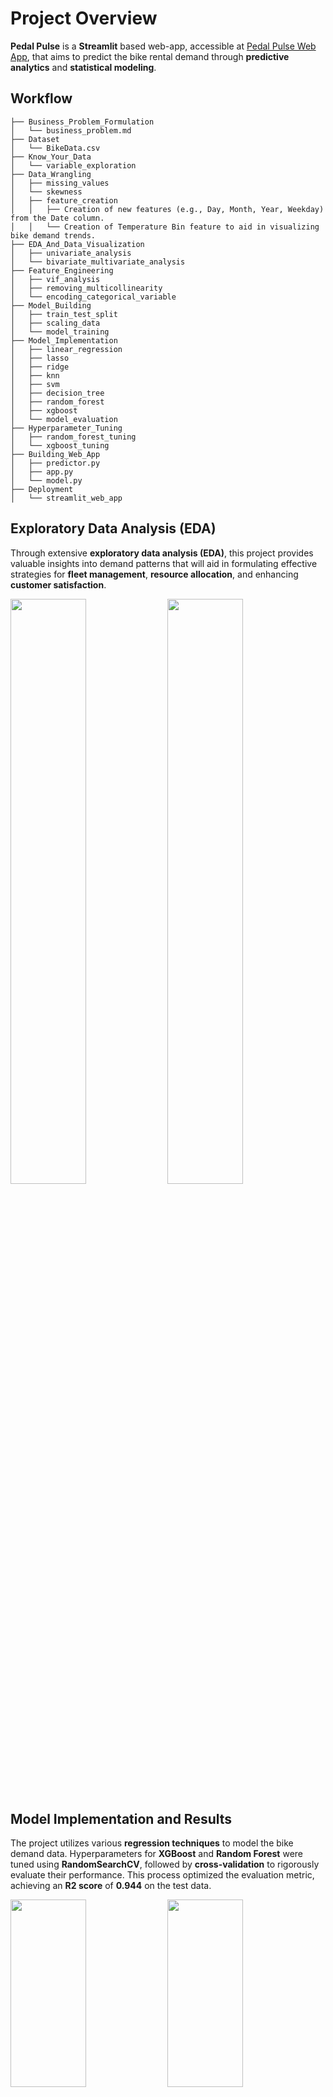 # Project Overview

**Pedal Pulse** is a **Streamlit** based web-app, accessible at [Pedal Pulse Web App](https://pedal-pulse.streamlit.app/), that aims to predict the bike rental demand through **predictive analytics** and **statistical modeling**.

## Workflow

```
├── Business_Problem_Formulation
│   └── business_problem.md
├── Dataset
│   └── BikeData.csv
├── Know_Your_Data
│   └── variable_exploration
├── Data_Wrangling
│   ├── missing_values
│   └── skewness
│   ├── feature_creation
│   │   ├── Creation of new features (e.g., Day, Month, Year, Weekday) from the Date column.
│   │   └── Creation of Temperature Bin feature to aid in visualizing bike demand trends.
├── EDA_And_Data_Visualization
│   ├── univariate_analysis
│   └── bivariate_multivariate_analysis
├── Feature_Engineering
│   ├── vif_analysis
│   ├── removing_multicollinearity
│   └── encoding_categorical_variable
├── Model_Building
│   ├── train_test_split
│   ├── scaling_data
│   └── model_training
├── Model_Implementation
│   ├── linear_regression
│   ├── lasso
│   ├── ridge
│   ├── knn
│   ├── svm
│   ├── decision_tree
│   ├── random_forest
│   ├── xgboost
│   └── model_evaluation
├── Hyperparameter_Tuning
│   ├── random_forest_tuning
│   └── xgboost_tuning
├── Building_Web_App
│   ├── predictor.py
│   ├── app.py
│   └── model.py
├── Deployment
│   └── streamlit_web_app

``` 

## Exploratory Data Analysis (EDA)

Through extensive **exploratory data analysis (EDA)**, this project provides valuable insights into demand patterns that will aid in formulating effective strategies for **fleet management**, **resource allocation**, and enhancing **customer satisfaction**.

<p float="left">
  <img src="https://github.com/blazeAssault26/Pedal-Pulse/assets/129224378/db1a3a51-7189-485c-9af0-0aad63726798" width="49%" />
  <img src="https://github.com/blazeAssault26/Pedal-Pulse/assets/129224378/9a953b70-ab7d-48f7-8aeb-ab8a6483f5b6" width="49%" />
</p>

## Model Implementation and Results

The project utilizes various **regression techniques** to model the bike demand data. Hyperparameters for **XGBoost** and **Random Forest** were tuned using **RandomSearchCV**, followed by **cross-validation** to rigorously evaluate their performance. This process optimized the evaluation metric, achieving an **R2 score** of **0.944** on the test data.

<p float="left">
  <img src="https://github.com/blazeAssault26/Pedal-Pulse/assets/129224378/55e079f4-4e39-4f8d-a097-6187ef7df938" width="49%" height="300" />
  <img src="https://github.com/blazeAssault26/Pedal-Pulse/assets/129224378/fe9602fa-be25-403a-9c81-7782edd1a3e5" width="49%" height="300" />
</p>
